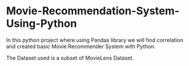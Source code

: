 # Movie-Recommendation-System-Using-Python
 In this python project where using Pandas library we will find correlation and created basic Movie Recommender System with Python.
 

The Dataset used is a subset of MovieLens Dataset.

